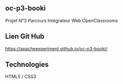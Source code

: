 ## oc-p3-booki
Projet N°3 Parcours Intégrateur Web OpenClassrooms
## Lien Git Hub
https://apacheexperiment.github.io/oc-p3-booki/

## Technologies
HTML5 / CSS3
